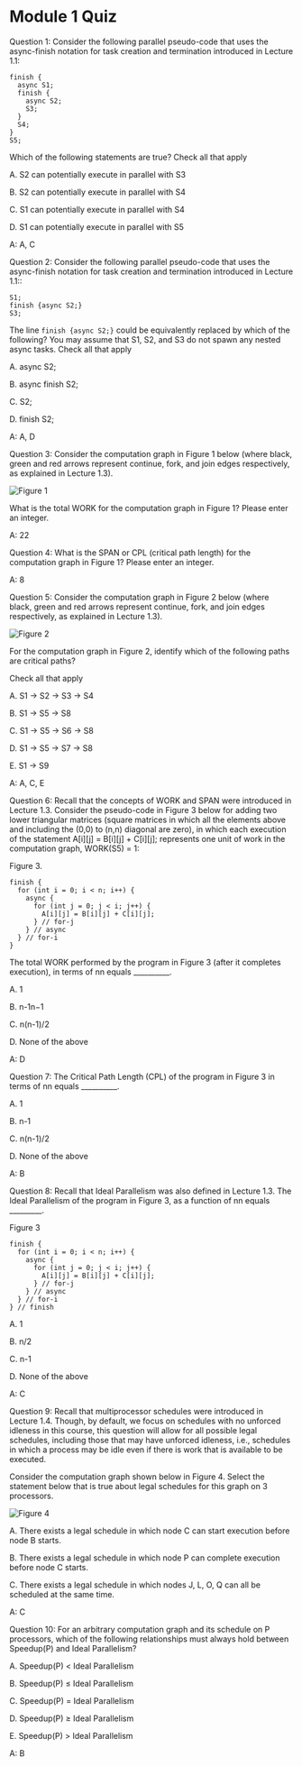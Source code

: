 # Module 1 Quiz

Question 1: Consider the following parallel pseudo-code that uses the async-finish notation for task creation and termination introduced in Lecture 1.1:
```
finish {
  async S1;
  finish {
    async S2;
    S3;
  }
  S4;
}
S5;
```
Which of the following statements are true? Check all that apply

A. S2 can potentially execute in parallel with S3

B. S2 can potentially execute in parallel with S4

C. S1 can potentially execute in parallel with S4

D. S1 can potentially execute in parallel with S5

A: A, C

Question 2: Consider the following parallel pseudo-code that uses the async-finish notation for task creation and termination introduced in Lecture 1.1::
```
S1;
finish {async S2;}
S3;
```
The line `finish {async S2;}` could be equivalently replaced by which of the following? You may assume that S1, S2, and S3 do not spawn any nested async tasks. Check all that apply

A. async S2;

B. async finish S2;

C. S2;

D. finish S2;

A: A, D

Question 3: Consider the computation graph in Figure 1 below (where black, green and red arrows represent continue, fork, and join edges respectively, as explained in Lecture 1.3).

![Figure 1](/image/quiz1figure1.png "Figure 1")

What is the total WORK for the computation graph in Figure 1? Please enter an integer.

A: 22

Question 4: What is the SPAN or CPL (critical path length) for the computation graph in Figure 1? Please enter an integer.

A: 8

Question 5: Consider the computation graph in Figure 2 below (where black, green and red arrows represent continue, fork, and join edges respectively, as explained in Lecture 1.3).

![Figure 2](/image/quiz1figure2.png "Figure 2")

For the computation graph in Figure 2, identify which of the following paths are critical paths?

Check all that apply


A. S1 → S2 → S3 → S4

B. S1 → S5 → S8

C. S1 → S5 → S6 → S8

D. S1 → S5 → S7 → S8

E. S1 → S9

A: A, C, E

Question 6: Recall that the concepts of WORK and SPAN were introduced in Lecture 1.3. Consider the pseudo-code in Figure 3 below for adding two lower triangular matrices (square matrices in which all the elements above and including the (0,0) to (n,n) diagonal are zero), in which each execution of the statement A[i][j] = B[i][j] + C[i][j]; represents one unit of work in the computation graph, WORK(S5) = 1:

Figure 3.
```
finish {
  for (int i = 0; i < n; i++) {
    async {
      for (int j = 0; j < i; j++) {          
        A[i][j] = B[i][j] + C[i][j];        
      } // for-j      
    } // async
  } // for-i  
}
```
The total WORK performed by the program in Figure 3 (after it completes execution), in terms of nn equals __________.

A. 1

B. n-1n−1

C. n(n-1)/2

D. None of the above

A: D

Question 7: The Critical Path Length (CPL) of the program in Figure 3 in terms of nn equals __________.

A. 1

B. n-1

C. n(n-1)/2

D. None of the above

A: B

Question 8: Recall that Ideal Parallelism was also defined in Lecture 1.3. The Ideal Parallelism of the program in Figure 3, as a function of nn equals _________.      

Figure 3
```
finish {    
  for (int i = 0; i < n; i++) {      
    async {        
      for (int j = 0; j < i; j++) {          
        A[i][j] = B[i][j] + C[i][j];        
      } // for-j      
    } // async    
  } // for-i  
} // finish
```

A. 1

B. n/2

C. n-1

D. None of the above

A: C

Question 9: Recall that multiprocessor schedules were introduced in Lecture 1.4. Though, by default, we focus on schedules with no unforced idleness in this course, this question will allow for all possible legal schedules, including those that may have unforced idleness, i.e., schedules in which a process may be idle even if there is work that is available to be executed.

Consider the computation graph shown below in Figure 4. Select the statement below that is true about legal schedules for this graph on 3 processors.

![Figure 4](/image/quiz1figure4.png "Figure 4")

A. There exists a legal schedule in which node C can start execution before node B starts.

B. There exists a legal schedule in which node P can complete execution before node C starts.

C. There exists a legal schedule in which nodes J, L, O, Q can all be scheduled at the same time.

A: C

Question 10: For an arbitrary computation graph and its schedule on P processors, which of the following relationships must always hold between Speedup(P) and Ideal Parallelism?

A. Speedup(P) < Ideal Parallelism

B. Speedup(P) ≤ Ideal Parallelism

C. Speedup(P) = Ideal Parallelism

D. Speedup(P) ≥ Ideal Parallelism

E. Speedup(P) > Ideal Parallelism

A: B




